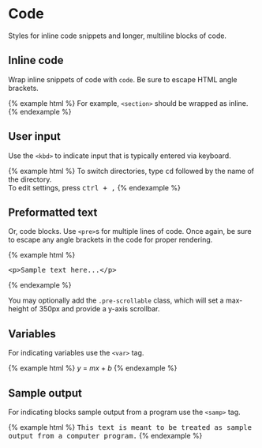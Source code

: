 <a id="code"></a>

# Code

Styles for inline code snippets and longer, multiline blocks of code.



<a id="code-inline"></a>

## Inline code

Wrap inline snippets of code with `code`. Be sure to escape HTML angle brackets.

{% example html %}
For example, <code>&lt;section&gt;</code> should be wrapped as inline.
{% endexample %}



<a id="code-user-input"></a>

## User input

Use the `<kbd>` to indicate input that is typically entered via keyboard.

{% example html %}
To switch directories, type <kbd>cd</kbd> followed by the name of the directory.<br>
To edit settings, press <kbd><kbd>ctrl</kbd> + <kbd>,</kbd></kbd>
{% endexample %}



<a id="code-block"></a>

## Preformatted text

Or, code blocks. Use `<pre>`s for multiple lines of code. Once again, be sure to escape any angle brackets in the code for proper rendering.

{% example html %}
<pre>&lt;p&gt;Sample text here...&lt;/p&gt;</pre>
{% endexample %}

You may optionally add the `.pre-scrollable` class, which will set a max-height of 350px and provide a y-axis scrollbar.



<a id="code-variables"></a>

## Variables

For indicating variables use the `<var>` tag.

{% example html %}
<var>y</var> = <var>m</var><var>x</var> + <var>b</var>
{% endexample %}



<a id="code-sample-output"></a>

## Sample output

For indicating blocks sample output from a program use the `<samp>` tag.

{% example html %}
<samp>This text is meant to be treated as sample output from a computer program.</samp>
{% endexample %}
